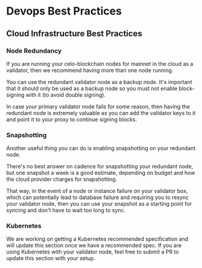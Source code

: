 # Devops Best Practices

## Cloud Infrastructure Best Practices

### Node Redundancy

If you are running your celo-blockchain nodes for mainnet in the cloud as a validator, then we recommend having more than one node running.

You can use the redundant validator node as a backup node. It's important that it should only be used as a backup node so you must not enable block-signing with it \(to avoid double signing\).

In case your primary validator node fails for some reason, then having the redundant node is extremely valuable as you can add the validator keys to it and point it to your proxy to continue signing blocks.

### Snapshotting

Another useful thing you can do is enabling snapshotting on your redundant node.

There's no best answer on cadence for snapshotting your redundant node, but one snapshot a week is a good estimate, depending on budget and how the cloud provider charges for snapshotting.

That way, in the event of a node or instance failure on your validator box, which can potentially lead to database failure and requiring you to resync your validator node, then you can use your snapshot as a starting point for syncing and don't have to wait too long to sync.

### Kubernetes

We are working on getting a Kubernetes recommended specification and will update this section once we have a recommended spec. If you are using Kubernetes with your validator node, feel free to submit a PR to update this section with your setup.

